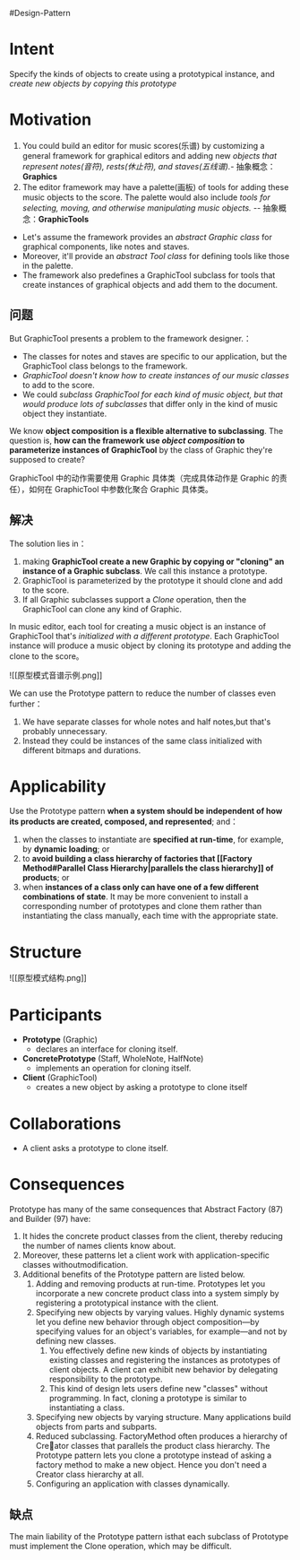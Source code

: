 #Design-Pattern 
# Intent 
Specify the kinds of objects to create using a prototypical instance, and *create new objects by copying this prototype*

# Motivation
1. You could build an editor for music scores(乐谱) by customizing a general framework for graphical editors and adding new *objects that represent notes(音符), rests(休止符), and staves(五线谱).*- 抽象概念：**Graphics**
2. The editor framework may have a palette(画板) of tools for adding these music objects to the score. The palette would also include *tools for selecting, moving, and otherwise manipulating music objects.* -- 抽象概念：**GraphicTools**

- Let's assume the framework provides an *abstract Graphic class* for graphical components, like notes and staves. 
- Moreover, it'll provide an *abstract Tool class* for defining tools like those in the palette. 
- The framework also predefines a GraphicTool subclass for tools that create instances of graphical objects and add them to the document. 

## 问题
But GraphicTool presents a problem to the framework designer.：
- The classes for notes and staves are specific to our application, but the GraphicTool class belongs to the framework. 
- *GraphicTool doesn't know how to create instances of our music classes* to add to the score. 
- We could *subclass GraphicTool for each kind of music object, but that would produce lots of subclasses* that differ only in the kind of music object they instantiate.

We know **object composition is a flexible alternative to subclassing**. 
The question is, **how can the framework use *object composition* to parameterize instances of GraphicTool** by the class of Graphic they're supposed to create? 

GraphicTool 中的动作需要使用 Graphic 具体类（完成具体动作是 Graphic 的责任），如何在 GraphicTool 中参数化聚合 Graphic 具体类。

## 解决
The solution lies in：
1. making **GraphicTool create a new Graphic by copying or "cloning" an instance of a Graphic subclass**. We call this instance a prototype. 
2. GraphicTool is parameterized by the prototype it should clone and add to the score. 
3. If all Graphic subclasses support a *Clone* operation, then the GraphicTool can clone any kind of Graphic. 

In music editor, each tool for creating a music object is an instance of GraphicTool that's *initialized with a different prototype*. 
Each GraphicTool instance will produce a music object by cloning its prototype and adding the clone to the score。

![[原型模式音谱示例.png]]

We can use the Prototype pattern to reduce the number of classes even further：
1. We have separate classes for whole notes and half notes,but that's probably unnecessary.
2. Instead they could be instances of the same class initialized with different bitmaps and durations. 

# Applicability
Use the Prototype pattern **when a system should be independent of how its products are created, composed, and represented**; 
and：
1. when the classes to instantiate are **specified at run-time**, for example, by **dynamic loading**; or 
2. to **avoid building a class hierarchy of factories that [[Factory Method#Parallel Class Hierarchy|parallels the class hierarchy]] of products**; or 
3. when **instances of a class only can have  one of a few different combinations of state**. It may be more convenient to install a corresponding number of prototypes and clone them rather than instantiating the class manually, each time with the appropriate state.

# Structure
![[原型模式结构.png]]

# Participants 
- **Prototype** (Graphic) 
	- declares an interface for cloning itself. 
- **ConcretePrototype** (Staff, WholeNote, HalfNote) 
	- implements an operation for cloning itself. 
- **Client** (GraphicTool) 
	- creates a new object by asking a prototype to clone itself

# Collaborations 
- A client asks a prototype to clone itself.

# Consequences 
Prototype has many of the same consequences that Abstract Factory (87) and Builder (97) have: 
1. It hides the concrete product classes from the client, thereby reducing the number of names clients know about. 
2. Moreover, these patterns let a client work with application-specific classes withoutmodification. 
3. Additional benefits of the Prototype pattern are listed below. 
	1. Adding and removing products at run-time. Prototypes let you incorporate a new concrete product class into a system simply by registering a prototypical instance with the client.
	2. Specifying new objects by varying values. Highly dynamic systems let you define new behavior through object composition—by specifying values for an object's variables, for example—and not by defining new classes.
		1. You effectively define new kinds of objects by instantiating existing classes and registering the instances as prototypes of client objects. A client can exhibit new behavior by delegating responsibility to the prototype. 
		2. This kind of design lets users define new "classes" without programming. In fact, cloning a prototype is similar to instantiating a class. 
	3. Specifying new objects by varying structure. Many applications build objects from parts and subparts. 
	4. Reduced subclassing. FactoryMethod often produces a hierarchy of Creator classes that parallels the product class hierarchy. The Prototype pattern lets you clone a prototype instead of asking a factory method to make a new object. Hence you don't need a Creator class hierarchy at all.
	5. Configuring an application with classes dynamically.

## 缺点
The main liability of the Prototype pattern isthat each subclass of Prototype must implement the Clone operation, which may be difficult.